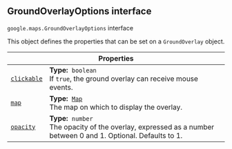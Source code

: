 
<h2 id="GroundOverlayOptions">GroundOverlayOptions interface</h2>
<p>
<code><span itemprop="path">google.maps</span>.<span itemprop="name">GroundOverlayOptions</span></code>
interface
</p>
<p>This object defines the properties that can be set on a <code>GroundOverlay</code> object.</p>
<div class="devsite-table-wrapper"><table class="properties responsive" summary="interface GroundOverlayOptions - Properties">
<thead>
<tr><th colspan="2">Properties</th>
</tr></thead>
<tbody>
<tr id="GroundOverlayOptions.clickable">
<td itemprop="property"><code><a class="secret-link" href="#GroundOverlayOptions.clickable"><span>clickable</span></a></code></td>
<td><div><strong>Type:</strong>&nbsp; <code>boolean</code></div>
<div class="desc">If <code>true</code>, the ground overlay can receive mouse events.</div></td>
</tr>
<tr id="GroundOverlayOptions.map">
<td itemprop="property"><code><a class="secret-link" href="#GroundOverlayOptions.map"><span>map</span></a></code></td>
<td><div><strong>Type:</strong>&nbsp; <code><a href="Map.md">Map</a></code></div>
<div class="desc">The map on which to display the overlay.</div></td>
</tr>
<tr id="GroundOverlayOptions.opacity">
<td itemprop="property"><code><a class="secret-link" href="#GroundOverlayOptions.opacity"><span>opacity</span></a></code></td>
<td><div><strong>Type:</strong>&nbsp; <code>number</code></div>
<div class="desc">The opacity of the overlay, expressed as a number between 0 and 1. Optional. Defaults to 1.</div></td>
</tr>
</tbody>
</table></div>
<script src="replace_links.js"></script>
